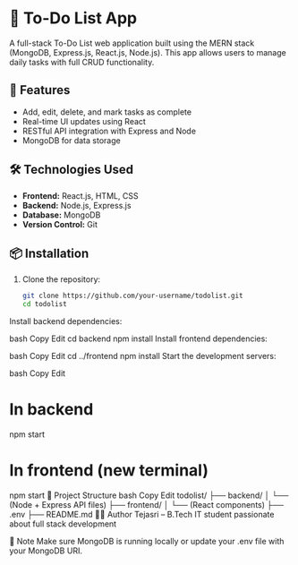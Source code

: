# 📝 To-Do List App

A full-stack To-Do List web application built using the MERN stack (MongoDB, Express.js, React.js, Node.js). This app allows users to manage daily tasks with full CRUD functionality.

## 🚀 Features
- Add, edit, delete, and mark tasks as complete
- Real-time UI updates using React
- RESTful API integration with Express and Node
- MongoDB for data storage

## 🛠️ Technologies Used
- **Frontend:** React.js, HTML, CSS
- **Backend:** Node.js, Express.js
- **Database:** MongoDB
- **Version Control:** Git

## 📦 Installation

1. Clone the repository:
   ```bash
   git clone https://github.com/your-username/todolist.git
   cd todolist
Install backend dependencies:

bash
Copy
Edit
cd backend
npm install
Install frontend dependencies:

bash
Copy
Edit
cd ../frontend
npm install
Start the development servers:

bash
Copy
Edit
# In backend
npm start

# In frontend (new terminal)
npm start
📁 Project Structure
bash
Copy
Edit
todolist/
├── backend/
│   └── (Node + Express API files)
├── frontend/
│   └── (React components)
├── .env
├── README.md
🙋‍♀️ Author
Tejasri – B.Tech IT student passionate about full stack development

📌 Note
Make sure MongoDB is running locally or update your .env file with your MongoDB URI.
